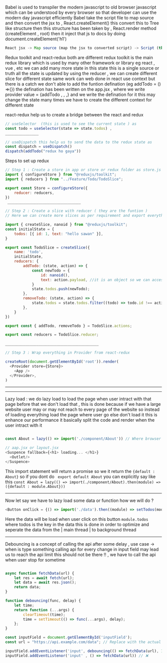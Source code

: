 Babel is used to transpiler the modern javascript to old browser javascript which can be understood by every browser so that developer can use the modern day javascript efficiently 
Babel take the script file to map source and then convert the jsx to , React.createElement() this convert this to Tree like structure then this structure has been taken by , 
React.render method (createElement , root) then it inject that js to docs by doing document.createElement('h1')

``` javascript 
React jsx -> Map source (map the jsx to converted script) -> Script (this browser will understand) -> This script get inject to Document using React.render(react.createElement , root)
```


Redux toolkit and react-redux both are different 
redux toolkit is the main redux library which is used by many other framework or library eg react , vue , etc
we can add many more state in this state this is a single source or truth 
all the state is updated by using the reducer , we can create different slice for different state
same work can web done in react use context but there is a catch we don't able to add the funtion defination (eg addTodo = () =>{}) 
the defination has been written on the app.jsx , where we write provider value = {addTodo , , ,} and we write the defination for it this may change the state many times
we have to create the different context for different state

react-redux help us to create a bridge between the react and redux 
``` javascript
// useSelector  (this is used to see the current state ) as
const todo = useSelector(state => state.todos) ,
_______________

// useDispatch this help us to send the data to the redux state as
const dispatch = useDispatch()
dispatch(addTodo("redux ho gaya"))
```

Steps to set up redux 

``` javascript
// Step 1 : Create a store in app or store or redux folder as store.js
import { configureStore } from "@reduxjs/toolkit";
import { reducers } from "../Feature/Todo/TodoSlice";

export const Store = configureStore({
    reducer: reducers,
})
 _________________________________

// Step 2 : Create a slice with reducer ( they are the funtion )
// Here we can create more slices as per requirement and export everything to store 

import { createSlice, nanoid } from "@reduxjs/toolkit";
const initialState = {
    todos: [{ id: 1, text: "hello sawan" }],
}

export const TodoSlice = createSlice({
    name: 'todo',
    initialState,
    reducers: {
        addTodo: (state, action) => {
            const newTodo = {
                id: nanoid(),
                text: action.payload, //it is an object so we can access multiple value as (action.payload.text ,)
            }
            state.todos.push(newTodo);
        },
        removeTodo: (state, action) => {
            state.todos = state.todos.filter((todo) => todo.id !== action.payload)
        },
    }
})

export const { addTodo, removeTodo } = TodoSlice.actions;

export const reducers = TodoSlice.reducer;

__________________________________________

// Step 3 : Wrap everything in Provider from react-redux

createRoot(document.getElementById('root')).render(
  <Provider store={Store}>
    <App />
  </Provider>,
)
```




____________________________________
____________________________________





Lazy load : we do lazy load to load the page when user intract with that page before that we don't load that , this is done because if we have a large website user may or may not reach to every page of the website so instead of loading everything load the page where user go else don't load it this is enhance our performance 
it basically split the code and render when the user intract with it 
``` Javascript

const About = lazy(() => import('./component/About')) // Where browser router is there main.js

// aap.jsx or layout.jsx
<Suspence fallback={<h1> loading... </h1>}
  <Outlet/>
</Suspence>

```
This import statement will return a promise so we it return the ``` {default : About} ``` so if you dont do ``` export default About```
you can explicitly say like this ```const About = lazy(() => import(./component/About).then(module) => ({default : module.About})) ```

-------------------
Now let say we have to lazy load some data or function how we will do ?

``` Javascript
<Button onClick = {() => import('./data').then((module) => setTodos(module.todos))}> click </button>
```
Here the data will be load when user click on this button 
``` module.todos ``` where todos is the key in the data this is done in order to optimize and seperate the data from the | main thread | to background thread 

___________________________
Debouncing is a concept of calling the api after some delay , use case -> when is type something calling api for every change in input field may lead us to reach the api limit 
this should not be there !! , we have to call the api when user stop for sometime 

``` javascript

async function fetchData(url) {
    let res = await fetch(url);
    let data = await res.json();
    return data;
}

function debouncing(func, delay) {
    let time;
    return function (...args) {
        clearTimeout(time);
        time = setTimeout(() => func(...args), delay);  
    };
}

const inputField = document.getElementById('inputField');  
const url = "https://api.example.com/data"; // Replace with the actual API URL

inputField.addEventListener('input', debouncing(() => fetchData(url), 1000)); // ✅ 
inputField.addEventListenor('input' , () => fetchData(url)) // ❌

```




